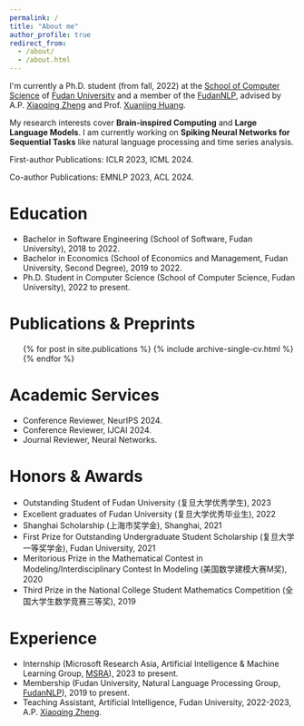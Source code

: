 ```yaml
---
permalink: /
title: "About me"
author_profile: true
redirect_from: 
  - /about/
  - /about.html
---
```


I'm currently a Ph.D. student (from fall, 2022) at the [School of Computer Science](https://cs.fudan.edu.cn/) of [Fudan University](https://www.fudan.edu.cn/) and a member of the [FudanNLP](https://nlp.fudan.edu.cn/), advised by A.P. [Xiaoqing Zheng](https://faculty.fudan.edu.cn/zhengxq/zh_CN/) and Prof. [Xuanjing Huang](https://xuanjing-huang.github.io/).

My research interests cover **Brain-inspired Computing** and **Large Language Models**.
I am currently working on **Spiking Neural Networks for Sequential Tasks** like natural language processing and time series analysis.

First-author Publications: ICLR 2023, ICML 2024.

Co-author Publications: EMNLP 2023, ACL 2024.

Education
======
* Bachelor in Software Engineering (School of Software, Fudan University), 2018 to 2022.
* Bachelor in Economics (School of Economics and Management, Fudan University, Second Degree), 2019 to 2022.
* Ph.D. Student in Computer Science (School of Computer Science, Fudan University), 2022 to present.


Publications & Preprints
======
  <ul>{% for post in site.publications %}
    {% include archive-single-cv.html %}
  {% endfor %}</ul>

Academic Services
======
* Conference Reviewer, NeurIPS 2024.
* Conference Reviewer, IJCAI 2024.
* Journal Reviewer, Neural Networks.

Honors & Awards
======
* Outstanding Student of Fudan University (复旦大学优秀学生), 2023
* Excellent graduates of Fudan University (复旦大学优秀毕业生), 2022
* Shanghai Scholarship (上海市奖学金), Shanghai, 2021
* First Prize for Outstanding Undergraduate Student Scholarship (复旦大学一等奖学金), Fudan University, 2021
* Meritorious Prize in the Mathematical Contest in Modeling/Interdisciplinary Contest In Modeling (美国数学建模大赛M奖), 2020
* Third Prize in the National College Student Mathematics Competition (全国大学生数学竞赛三等奖), 2019

Experience
======
* Internship (Microsoft Research Asia, Artificial Intelligence & Machine Learning Group, [MSRA](https://www.msra.cn/)), 2023 to present. 
* Membership (Fudan University, Natural Language Processing Group, [FudanNLP](https://nlp.fudan.edu.cn/)), 2019 to present.
* Teaching Assistant, Artificial Intelligence, Fudan University, 2022-2023, A.P. [Xiaoqing Zheng](https://faculty.fudan.edu.cn/zhengxq/zh_CN/).
